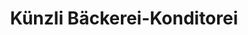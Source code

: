 ---
title: "Künzli Bäckerei-Konditorei"
url: /sursee/kuenzli-baeckerei-konditorei/
shop: Bäckerei
---